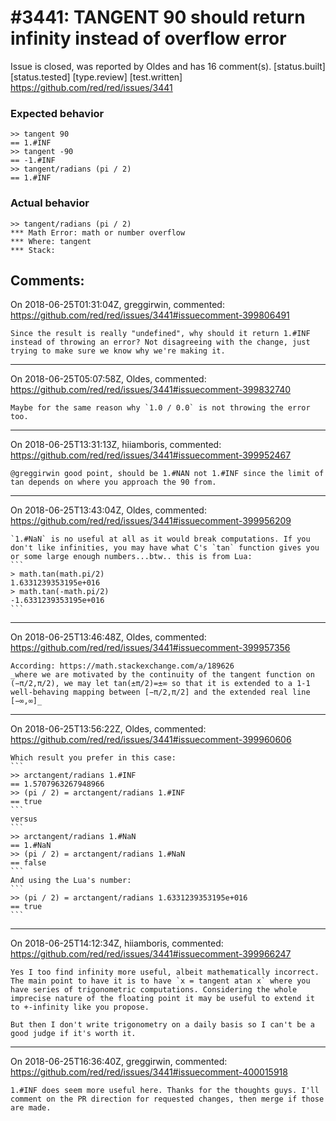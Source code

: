 
#3441: TANGENT 90 should return infinity instead of overflow error
================================================================================
Issue is closed, was reported by Oldes and has 16 comment(s).
[status.built] [status.tested] [type.review] [test.written]
<https://github.com/red/red/issues/3441>

### Expected behavior
```
>> tangent 90
== 1.#INF
>> tangent -90
== -1.#INF
>> tangent/radians (pi / 2)
== 1.#INF
```
### Actual behavior
```
>> tangent/radians (pi / 2)
*** Math Error: math or number overflow
*** Where: tangent
*** Stack:  
```



Comments:
--------------------------------------------------------------------------------

On 2018-06-25T01:31:04Z, greggirwin, commented:
<https://github.com/red/red/issues/3441#issuecomment-399806491>

    Since the result is really "undefined", why should it return 1.#INF instead of throwing an error? Not disagreeing with the change, just trying to make sure we know why we're making it.

--------------------------------------------------------------------------------

On 2018-06-25T05:07:58Z, Oldes, commented:
<https://github.com/red/red/issues/3441#issuecomment-399832740>

    Maybe for the same reason why `1.0 / 0.0` is not throwing the error too.

--------------------------------------------------------------------------------

On 2018-06-25T13:31:13Z, hiiamboris, commented:
<https://github.com/red/red/issues/3441#issuecomment-399952467>

    @greggirwin good point, should be 1.#NAN not 1.#INF since the limit of tan depends on where you approach the 90 from.

--------------------------------------------------------------------------------

On 2018-06-25T13:43:04Z, Oldes, commented:
<https://github.com/red/red/issues/3441#issuecomment-399956209>

    `1.#NaN` is no useful at all as it would break computations. If you don't like infinities, you may have what C's `tan` function gives you or some large enough numbers...btw.. this is from Lua:
    ```
    > math.tan(math.pi/2)
    1.6331239353195e+016
    > math.tan(-math.pi/2)
    -1.6331239353195e+016
    ``` 

--------------------------------------------------------------------------------

On 2018-06-25T13:46:48Z, Oldes, commented:
<https://github.com/red/red/issues/3441#issuecomment-399957356>

    According: https://math.stackexchange.com/a/189626
    _where we are motivated by the continuity of the tangent function on (−π/2,π/2), we may let tan(±π/2)=±∞ so that it is extended to a 1-1 well-behaving mapping between [−π/2,π/2] and the extended real line [−∞,∞]_

--------------------------------------------------------------------------------

On 2018-06-25T13:56:22Z, Oldes, commented:
<https://github.com/red/red/issues/3441#issuecomment-399960606>

    Which result you prefer in this case:
    ```
    >> arctangent/radians 1.#INF
    == 1.5707963267948966
    >> (pi / 2) = arctangent/radians 1.#INF
    == true
    ```
    versus
    ```
    >> arctangent/radians 1.#NaN
    == 1.#NaN
    >> (pi / 2) = arctangent/radians 1.#NaN
    == false
    ```
    And using the Lua's number:
    ```
    >> (pi / 2) = arctangent/radians 1.6331239353195e+016
    == true
    ```

--------------------------------------------------------------------------------

On 2018-06-25T14:12:34Z, hiiamboris, commented:
<https://github.com/red/red/issues/3441#issuecomment-399966247>

    Yes I too find infinity more useful, albeit mathematically incorrect. The main point to have it is to have `x = tangent atan x` where you have series of trigonometric computations. Considering the whole imprecise nature of the floating point it may be useful to extend it to +-infinity like you propose.
    
    But then I don't write trigonometry on a daily basis so I can't be a good judge if it's worth it.

--------------------------------------------------------------------------------

On 2018-06-25T16:36:40Z, greggirwin, commented:
<https://github.com/red/red/issues/3441#issuecomment-400015918>

    1.#INF does seem more useful here. Thanks for the thoughts guys. I'll comment on the PR direction for requested changes, then merge if those are made.

